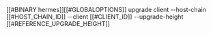 [[#BINARY hermes]][[#GLOBALOPTIONS]] upgrade client --host-chain [[#HOST_CHAIN_ID]] --client [[#CLIENT_ID]] --upgrade-height [[#REFERENCE_UPGRADE_HEIGHT]]